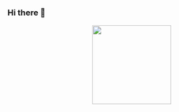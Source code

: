 ### Hi there 👋

<!--
**erickmrowedder/erickmrowedder** is a ✨ _special_ ✨ repository because its `README.md` (this file) appears on your GitHub profile.

Here are some ideas to get you started:

- 🔭 I’m currently working on <img height="160em" src="https://github-readme-stats.vercel.app/api/top-langs/?username=erickmrowedder&layout=compact&theme=tokyonight"/>
- 🌱 I’m currently learning ...
- 👯 I’m looking to collaborate on ...
- 🤔 I’m looking for help with ...
- 💬 Ask me about ...
- 📫 How to reach me: ...
- 😄 Pronouns: ...
- ⚡ Fun fact: ...
-->
<div align="center">
  <a href="https://github-readme-stats.vercel.app/api?username=erickmrowedder">
  <img height="160em" src="https://github-readme-stats.vercel.app/api?username=erickmrowedder&show_icons=true&theme=tokyonight&include_all_commits=true&count_private=true"/>
   </div>

